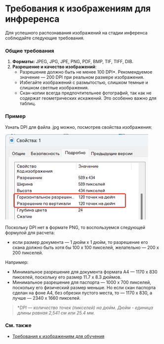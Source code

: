 # Требования к изображениям для инфреренса

Для успешного распознавания изображений на стадии инференса соблюдайте следующие требования.

### Общие требования

1. **Форматы:** JPEG, JPG, JPE, PNG, PDF, BMP, TIF, TIFF, DIB.
2. **Разрешение и качество изображений**:
   - Разрешение должно быть не менее 100 DPI\*. Рекомендуемое значение — 200 DPI при реальном размере изображения.
   - Избегайте изображений с размытостью, слишком темные и слишком светлые изображения.
   - Скан-копии всегда предпочтительнее фотографий, так как не содержат геометрических искажений. Это особенно важно для таблиц.


### Пример

Узнать DPI для файла .jpg можно, посмотрев свойства изображения:

![Пример DPI для фото СНИЛС](<../../../../.gitbook/assets1/primo-ai/how-know-dpi.png>)

Поскольку DPI нет в формате PNG, то воспользуемся следующей формулой для расчета: 
* если размер документа — 1 дюйм х 1 дюйм, то разрешение его скана должно быть хотя бы 100 х 100 пикселей, желательно — 200 х 200 пикселей. 

Например:
* Минимальное разрешение для документа формата А4 — 1170 х 830 пикселей, поскольку его размер 11.7 x 8.3 дюймов. 
* Минимальное разрешение для паспорта — 1000 х 700 пикселей, поскольку его физический размер меньше. Но если скан паспорта сделан на фоне А4, без обрезки пустого места, то — 1170 х 830, а лучше — 2340 х 1660 пикселей.


> \**DPI — количество точек (пикселей) на дюйм. Дюйм - единица длины равная 2,541 см или 25.4 мм.*


### См. также
- [Требования к изображениям для обучения](https://docs.primo-rpa.ru/primo-rpa/primo-rpa-ai-server/user/smart-ocr/requirements/dataset-requirements)

